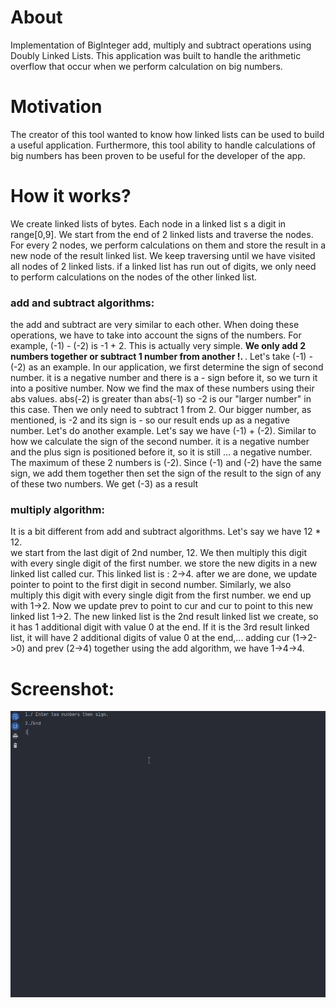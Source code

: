 # About
Implementation of BigInteger add, multiply and subtract operations using Doubly Linked Lists. This application was built
to handle the arithmetic overflow that occur when we perform calculation on big numbers. 

# Motivation
The creator of this tool wanted to know how linked lists can be used to build a useful application. Furthermore, this tool ability
to handle calculations of big numbers has been proven to be useful for the developer of the app. 

# How it works?
We create linked lists of bytes. Each node in a linked list s a digit in range[0,9]. We start from the end of 2 linked lists and
traverse the nodes. For every 2 nodes, we perform calculations on them and store the result in a new node of the result linked list.
We keep traversing until we have visited all nodes of 2 linked lists. if a linked list has run out of digits, we only need to perform
calculations on the nodes of the other linked list.
### add and subtract algorithms:
the add and subtract are very similar to each other. When doing these operations, we have to take into account the signs of the 
numbers. For example, (-1) - (-2) is -1 + 2. This is actually very simple. <b>We only add 2 numbers together or subtract
1 number from another !. </b>. Let's take (-1) - (-2) as an example. In our application, we first determine the sign of second number. it is a negative number
and there is a - sign before it, so we turn it into a positive number. Now we find the max of these numbers using their abs values.
abs(-2) is greater than abs(-1) so -2 is our "larger number" in this case. Then we only need to subtract 1 from 2. Our bigger number, as mentioned,
is -2 and its sign is - so our result ends up as a negative number. Let's do another example. Let's say we have (-1) + (-2). Similar to how we
calculate the sign of the second number. it is a negative number and the plus sign is positioned before it, so it is still ... a negative number.
The maximum of these 2 numbers is (-2). Since (-1) and (-2) have the same sign, we add them together then set the sign of the result to the sign of any of these two
numbers. We get (-3) as a result

### multiply algorithm:
It is a bit different from add and subtract algorithms. Let's say we have 12 * 12.
<br>
we start from the last digit of 2nd number, 12. We then multiply this digit with every single digit of the first number.
we store the new digits in a new linked list called cur. This linked list is : 2->4. after we are done, we update pointer to point to the first digit in second
number. Similarly, we also multiply this digit with every single digit from the first number. we end up with 1->2. Now we update prev
to point to cur and cur to point to this new linked list 1->2. The new linked list is the 2nd result linked list we create, so it has 1 
additional digit with value 0 at the end. If it is the 3rd result linked list, it will have 2 additional digits of value 0 at the end,...
adding cur (1->2->0) and prev (2->4) together using the add algorithm, we have 1->4->4.

# Screenshot:
![](LargeIntegerGif.gif)
